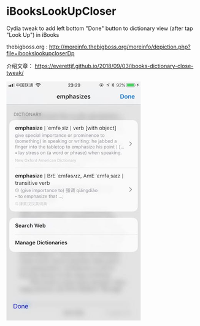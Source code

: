 # iBooksLookUpCloser
Cydia tweak to add left bottom "Done" button to dictionary view (after tap "Look Up") in iBooks

thebigboss.org : http://moreinfo.thebigboss.org/moreinfo/depiction.php?file=ibookslookupcloserDp

介绍文章： https://everettjf.github.io/2018/09/03/ibooks-dictionary-close-tweak/

![screen](image/screen-small.jpg)
